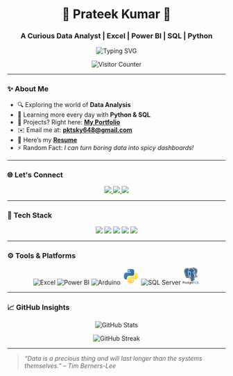 <h1 align="center">
  🚀 Prateek Kumar 🚀
</h1>

<h3 align="center">A Curious Data Analyst | Excel | Power BI | SQL | Python</h3>

<p align="center">
  <img src="https://readme-typing-svg.demolab.com?font=Fira+Code&weight=700&size=22&pause=1000&color=00FFFF&center=true&vCenter=true&width=600&lines=Transforming+Data+into+Smart+Insights;Automating+with+Python+Scripts;Building+Impactful+Dashboards;Data+Cleaning+%26+Visualization;Always+Learning+%26+Improving" alt="Typing SVG" />
</p>

<p align="center">
  <img src="https://komarev.com/ghpvc/?username=ad741773&label=Profile+Visitors&color=blueviolet&style=for-the-badge" alt="Visitor Counter" />
</p>

---

### ✨ About Me

- 🔍 Exploring the world of **Data Analysis**  
- 🧠 Learning more every day with **Python & SQL**  
- 🎯 Projects? Right here: [**My Portfolio**](https://infistudy.github.io/Prateek-portfolio-/)  
- ✉️ Email me at: **pktsky648@gmail.com**  
- 📄 Here’s my [**Resume**](https://infistudy.github.io/Prateek-portfolio-/)  
- ⚡ Random Fact: *I can turn boring data into spicy dashboards!*  

---

### 🌐 Let's Connect

<p align="center">
  <a href="https://www.linkedin.com/in/prateek-kumar-tripathi-16aa58344" target="_blank">
    <img src="https://img.shields.io/badge/LinkedIn-0A66C2?style=for-the-badge&logo=linkedin&logoColor=white" />
  </a>
  <a href="https://www.instagram.com/its_pratik_tripathi" target="_blank">
    <img src="https://img.shields.io/badge/Instagram-E4405F?style=for-the-badge&logo=instagram&logoColor=white" />
  </a>
  <a href="https://www.hackerrank.com/profile/d23276292" target="_blank">
    <img src="https://img.shields.io/badge/HackerRank-2EC866?style=for-the-badge&logo=HackerRank&logoColor=white" />
  </a>
</p>

---

### 🧰 Tech Stack

<p align="center">
  <img src="https://img.shields.io/badge/Excel-217346?style=for-the-badge&logo=microsoft-excel&logoColor=white" />
  <img src="https://img.shields.io/badge/PowerBI-F2C811?style=for-the-badge&logo=powerbi&logoColor=black" />
  <img src="https://img.shields.io/badge/Python-3670A0?style=for-the-badge&logo=python&logoColor=white" />
  <img src="https://img.shields.io/badge/SQL-CC2927?style=for-the-badge&logo=Microsoft%20SQL%20Server&logoColor=white" />
  <img src="https://img.shields.io/badge/HTML%2F%20CSS-E34F26?style=for-the-badge&logo=html5&logoColor=white" />
</p>

---

### ⚙️ Tools & Platforms

<p align="center">
  <img src="https://cdn.worldvectorlogo.com/logos/microsoft-excel-2013.svg" alt="Excel" width="40" />
  <img src="https://upload.wikimedia.org/wikipedia/commons/c/cf/New_Power_BI_Logo.svg" alt="Power BI" width="40" />
  <img src="https://cdn.worldvectorlogo.com/logos/arduino-1.svg" alt="Arduino" width="40" />
  <img src="https://raw.githubusercontent.com/devicons/devicon/master/icons/python/python-original.svg" alt="Python" width="40" />
  <img src="https://www.svgrepo.com/show/303229/microsoft-sql-server-logo.svg" alt="SQL Server" width="40" />
  <img src="https://raw.githubusercontent.com/devicons/devicon/master/icons/postgresql/postgresql-original-wordmark.svg" alt="PostgreSQL" width="40" />
</p>

---

### 📈 GitHub Insights

<p align="center">
  <img src="https://github-readme-stats.vercel.app/api?username=ad741773&show_icons=true&theme=radical&hide=issues&hide_border=true" alt="GitHub Stats" />
</p>

<p align="center">
  <img src="https://github-readme-streak-stats.herokuapp.com/?user=ad741773&theme=radical&hide_border=true" alt="GitHub Streak" />
</p>

---

> *“Data is a precious thing and will last longer than the systems themselves.” – Tim Berners-Lee*
